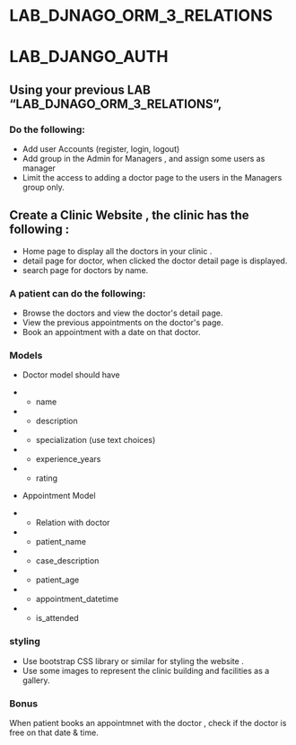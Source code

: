# LAB_DJNAGO_ORM_3_RELATIONS

# LAB_DJANGO_AUTH


## Using your previous LAB “LAB_DJNAGO_ORM_3_RELATIONS”,

### Do the following:

- Add user Accounts (register, login, logout)
- Add group in the Admin for Managers , and assign some users as manager
- Limit the access to adding a doctor page to the users in the Managers group only.




## Create a Clinic Website , the clinic has the following :
- Home page to display all the doctors in your clinic .
- detail page for doctor, when clicked the doctor detail page is displayed.
- search page for doctors by name.


### A patient can do the following:
- Browse the doctors and view the doctor's detail page.
- View the previous appointments on the doctor's page.
- Book an appointment with a date on that doctor.


### Models

- Doctor model should have
- - name
- - description
- - specialization (use text choices)
- - experience_years
- - rating



- Appointment Model
- - Relation with doctor
- - patient_name
- - case_description
- - patient_age
- - appointment_datetime
- - is_attended


### styling
- Use bootstrap CSS library or similar for styling the website . 
- Use some images to represent the clinic building and facilities as a gallery.


### Bonus
When patient books an appointmnet with the doctor , check if the doctor is free on that date & time.
